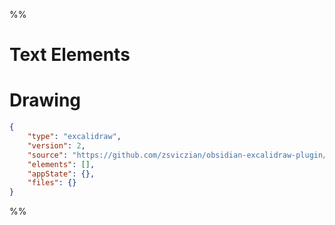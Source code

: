 

%%
# Text Elements

# Drawing
```json
{
	"type": "excalidraw",
	"version": 2,
	"source": "https://github.com/zsviczian/obsidian-excalidraw-plugin/releases/tag/2.10.1",
	"elements": [],
	"appState": {},
	"files": {}
}
```
%%
